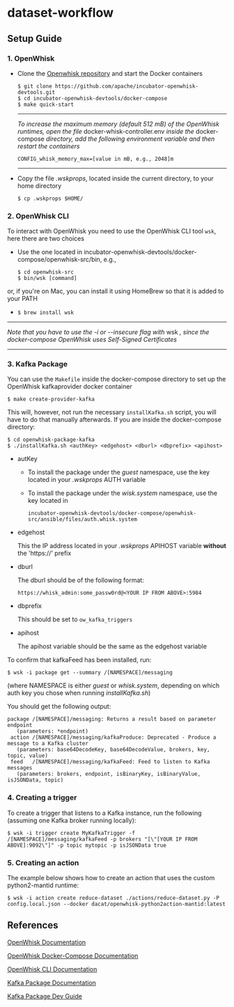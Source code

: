 # dataset-workflow

## Setup Guide

### 1. OpenWhisk

* Clone the [Openwhisk repository](https://github.com/apache/incubator-openwhisk-devtools) and start the Docker containers
  ```
  $ git clone https://github.com/apache/incubator-openwhisk-devtools.git
  $ cd incubator-openwhisk-devtools/docker-compose
  $ make quick-start
  ```
  
  ---
  *To increase the maximum memory (default 512 mB) of the OpenWhisk runtimes, open the file* docker-whisk-controller.env *inside the* docker-compose *directory, add the following environment variable and then restart the containers*
  
  ```
  CONFIG_whisk_memory_max=[value in mB, e.g., 2048]m
  ```
  ---

* Copy the file *.wskprops*, located inside the current directory, to your home directory
  ```
  $ cp .wskprops $HOME/
  ```

### 2. OpenWhisk CLI

To interact with OpenWhisk you need to use the OpenWhisk CLI tool `wsk`, here there are two choices
  
* Use the one located in incubator-openwhisk-devtools/docker-compose/openwhisk-src/bin, e.g.,
  ```
  $ cd openwhisk-src
  $ bin/wsk [command]
  ```
  
or, if you're on Mac, you can install it using HomeBrew so that it is added to your PATH
  
* `$ brew install wsk`
  
---
  
*Note that you have to use the -i or --insecure flag with* wsk *, since the docker-compose OpenWhisk uses Self-Signed   Certificates*
    
---

### 3. Kafka Package

You can use the `Makefile` inside the docker-compose directory to set up the OpenWhisk kafkaprovider docker container
```
$ make create-provider-kafka
```
  
This will, however, not run the necessary `installKafka.sh` script, you will have to do that manually afterwards. If you are inside the docker-compose directory:
```
$ cd openwhisk-package-kafka
$ ./installKafka.sh <authKey> <edgehost> <dburl> <dbprefix> <apihost>
```
  
* autKey
  
  * To install the package under the *guest* namespace, use the key located in your *.wskprops* AUTH variable
  * To install the package under the *wisk.system* namespace, use the key located in 
  
    `incubator-openwhisk-devtools/docker-compose/openwhisk-src/ansible/files/auth.whisk.system`

* edgehost

  This the IP address located in your *.wskprops* APIHOST variable **without** the 'https://' prefix
  
* dburl

  The dburl should be of the following format:
  
  `https://whisk_admin:some_passw0rd@<YOUR IP FROM ABOVE>:5984`
  
* dbprefix

  This should be set to `ow_kafka_triggers`
  
* apihost

  The apihost variable should be the same as the edgehost variable
  
To confirm that kafkaFeed has been installed, run:
```
$ wsk -i package get --summary /[NAMESPACE]/messaging
```

(where NAMESPACE is either *guest* or *whisk.system*, depending on which auth key you chose when running *installKafka.sh*)

You should get the following output:
```
package /[NAMESPACE]/messaging: Returns a result based on parameter endpoint
   (parameters: *endpoint)
 action /[NAMESPACE]/messaging/kafkaProduce: Deprecated - Produce a message to a Kafka cluster
   (parameters: base64DecodeKey, base64DecodeValue, brokers, key, topic, value)
 feed   /[NAMESPACE]/messaging/kafkaFeed: Feed to listen to Kafka messages
   (parameters: brokers, endpoint, isBinaryKey, isBinaryValue, isJSONData, topic)
```

### 4. Creating a trigger

To create a trigger that listens to a Kafka instance, run the following (assuming one Kafka broker running locally):
```
$ wsk -i trigger create MyKafkaTrigger -f /[NAMESPACE]/messaging/kafkaFeed -p brokers "[\"[YOUR IP FROM ABOVE]:9092\"]" -p topic mytopic -p isJSONData true
```

### 5. Creating an action

The example below shows how to create an action that uses the custom python2-mantid runtime:
```
$ wsk -i action create reduce-dataset ./actions/reduce-dataset.py -P config.local.json --docker dacat/openwhisk-python2action-mantid:latest
```

## References

[OpenWhisk Documentation](https://openwhisk.apache.org/documentation.html#documentation)

[OpenWhisk Docker-Compose Documentation](https://github.com/apache/incubator-openwhisk-devtools/blob/master/docker-compose/README.md)

[OpenWhisk CLI Documentation](https://openwhisk.apache.org/documentation.html#wsk-cli)

[Kafka Package Documentation](https://github.com/apache/incubator-openwhisk-package-kafka/blob/master/README.md)

[Kafka Package Dev Guide](https://github.com/apache/incubator-openwhisk-package-kafka/blob/master/devGuide.md)
